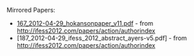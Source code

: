 Mirrored Papers:
- [167_2012-04-29_hokansonpaper_v11.pdf](167_2012-04-29_hokansonpaper_v11.pdf) - from <http://ifess2012.com/papers/action/authorindex>
- [187_2012-04-29_ifess_2012_abstract_ayers-v5.pdf] - from <http://ifess2012.com/papers/action/authorindex>
